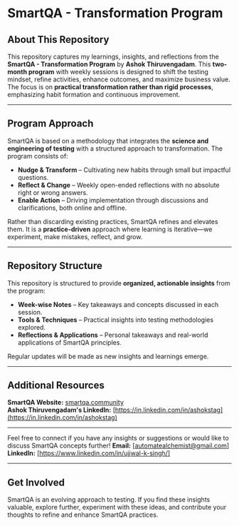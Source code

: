 
# SmartQA - Transformation Program

## About This Repository  
This repository captures my learnings, insights, and reflections from the **SmartQA - Transformation Program** by **Ashok Thiruvengadam**. This **two-month program** with weekly sessions is designed to shift the testing mindset, refine activities, enhance outcomes, and maximize business value. The focus is on **practical transformation rather than rigid processes**, emphasizing habit formation and continuous improvement.

---

## Program Approach  
SmartQA is based on a methodology that integrates the **science and engineering of testing** with a structured approach to transformation. The program consists of:

- **Nudge & Transform** – Cultivating new habits through small but impactful questions.
- **Reflect & Change** – Weekly open-ended reflections with no absolute right or wrong answers.
- **Enable Action** – Driving implementation through discussions and clarifications, both online and offline.

Rather than discarding existing practices, SmartQA refines and elevates them. It is a **practice-driven** approach where learning is iterative—we experiment, make mistakes, reflect, and grow.

---

## Repository Structure  
This repository is structured to provide **organized, actionable insights** from the program:

- **Week-wise Notes** – Key takeaways and concepts discussed in each session.
- **Tools & Techniques** – Practical insights into testing methodologies explored.
- **Reflections & Applications** – Personal takeaways and real-world applications of SmartQA principles.

Regular updates will be made as new insights and learnings emerge.

---

## Additional Resources  
 **SmartQA Website:** [smartqa.community](https://smartqa.academy/)  
 **Ashok Thiruvengadam's LinkedIn:** [https://in.linkedin.com/in/ashokstag](https://in.linkedin.com/in/ashokstag)  

---

Feel free to connect if you have any insights or suggestions or would like to discuss SmartQA concepts further!
**Email:** [automatealchemist@gmail.com]
**LinkedIn:** [https://www.linkedin.com/in/ujjwal-k-singh/]

---

## Get Involved  
SmartQA is an evolving approach to testing. If you find these insights valuable, explore further, experiment with these ideas, and contribute your thoughts to refine and enhance SmartQA practices.


